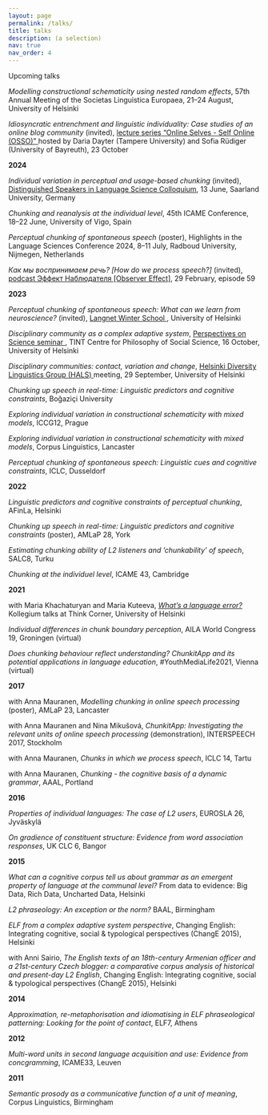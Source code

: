 ```yaml
---
layout: page
permalink: /talks/
title: talks
description: (a selection)
nav: true
nav_order: 4
---
```

Upcoming talks

<i>Modelling constructional schematicity using nested random effects</i>, 57th Annual Meeting of the Societas Linguistica Europaea, 21–24 August, University of Helsinki<br>

<i>Idiosyncratic entrenchment and linguistic individuality: Case studies of an online blog community</i> (invited), <a href="https://www.dariadayter.org/osso" > lecture series “Online Selves - Self Online (OSSO)” </a> hosted by Daria Dayter (Tampere University) and Sofia Rüdiger (University of Bayreuth), 23 October

<b>2024</b>

<i>Individual variation in perceptual and usage-based chunking</i> (invited), <a href="https://sfb1102.uni-saarland.de/colloquium/"> Distinguished Speakers in Language Science Colloquium</a>, 13 June, Saarland University, Germany<br>

<i>Chunking and reanalysis at the individual level</i>, 45th ICAME Conference, 18–22 June, University of Vigo, Spain<br>

<i>Perceptual chunking of spontaneous speech</i> (poster), Highlights in the Language Sciences Conference 2024, 8–11 July, Radboud University, Nijmegen, Netherlands <br>

<i>Как мы воспринимаем речь? [How do we process speech?] </i> (invited),  <a href="https://observereffect.mave.digital/"> podcast Эффект Наблюдателя [Observer Effect]</a>, 29 February, episode 59

<b>2023</b>

<i>Perceptual chunking of spontaneous speech: What can we learn from neuroscience?</i> (invited), <a href="https://blogs.helsinki.fi/langnet-2016-2019/"> Langnet Winter School </a>, University of Helsinki <br>

<i>Disciplinary community as a complex adaptive system</i>, <a href="https://tint-helsinki.fi/?page_id=27"> Perspectives on Science seminar </a>, TINT Centre for Philosophy of Social Science, 16 October, University of Helsinki<br>

<i>Disciplinary communities: contact, variation and change</i>, <a href="https://www.helsinki.fi/en/researchgroups/diversity-linguistics"> Helsinki Diversity Linguistics Group (HALS) </a> meeting, 29 September, University of Helsinki <br>

<i>Chunking up speech in real-time: Linguistic predictors and cognitive constraints</i>, Boğaziçi University<br>

<i>Exploring individual variation in constructional schematicity with mixed models</i>, ICCG12, Prague <br>

<i>Exploring individual variation in constructional schematicity with mixed models</i>, Corpus Linguistics, Lancaster <br>

<i>Perceptual chunking of spontaneous speech: Linguistic cues and cognitive constraints</i>, ICLC, Dusseldorf<br>

<b>2022</b>

<i>Linguistic predictors and cognitive constraints of perceptual chunking</i>, AFinLa, Helsinki<br>

<i>Chunking up speech in real-time: Linguistic predictors and cognitive constraints </i> (poster), AMLaP 28, York<br>

<i>Estimating chunking ability of L2 listeners and ’chunkability’ of speech</i>, SALC8, Turku <br>

<i>Chunking at the individuel level</i>, ICAME 43, Cambridge<br>

<b>2021</b>

with Maria Khachaturyan and Maria Kuteeva, <a href="https://www.youtube.com/watch?v=axJmyCf4pms&t=3s"> <i>What’s a language error?</i></a> Kollegium talks at Think Corner, University of Helsinki<br>

<i>Individual differences in chunk boundary perception</i>, AILA World Congress 19, Groningen (virtual)<br>

<i>Does chunking behaviour reflect understanding? ChunkitApp and its potential applications in language education</i>, #YouthMediaLife2021, Vienna (virtual)<br>

<b>2017</b>

with Anna Mauranen, <i>Modelling chunking in online speech processing </i> (poster), AMLaP 23, Lancaster<br>

with Anna Mauranen and Nina Mikušová, <i>ChunkitApp: Investigating the relevant units of online speech processing </i>(demonstration), INTERSPEECH 2017, Stockholm<br>

with Anna Mauranen, <i>Chunks in which we process speech</i>, ICLC 14, Tartu<br>

with Anna Mauranen, <i>Chunking - the cognitive basis of a dynamic grammar</i>, AAAL, Portland<br>

<b>2016</b>

<i>Properties of individual languages: The case of L2 users</i>, EUROSLA 26, Jyväskylä <br>

<i>On gradience of constituent structure: Evidence from word association responses</i>, UK CLC 6, Bangor<br>

<b>2015</b>

<i>What can a cognitive corpus tell us about grammar as an emergent property of language at the communal level?</i> From data to evidence: Big Data, Rich Data, Uncharted Data, Helsinki<br>

<i>L2 phraseology: An exception or the norm?</i> BAAL, Birmingham<br>

<i>ELF from a complex adaptive system perspective</i>, Changing English: Integrating cognitive, social & typological perspectives (ChangE 2015), Helsinki<br>

with Anni Sairio, <i>The English texts of an 18th-century Armenian officer and a 21st-century Czech blogger: a comparative corpus analysis of historical and present-day L2 English</i>, Changing English: Integrating cognitive, social & typological perspectives (ChangE 2015), Helsinki<br>

<b>2014</b>

<i>Approximation, re-metaphorisation and idiomatising in ELF phraseological patterning:  Looking for the point of contact</i>, ELF7, Athens<br>

<b>2012</b>

<i>Multi-word units in second language acquisition and use: Evidence from concgramming</i>, ICAME33, Leuven<br>

<b>2011</b>

<i>Semantic prosody as a communicative function of a unit of meaning</i>, Corpus Linguistics, Birmingham<br>

